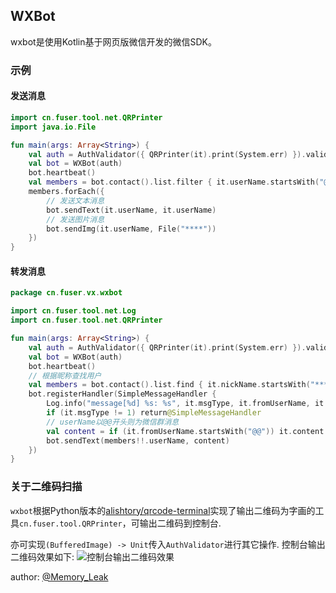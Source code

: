 ## WXBot

wxbot是使用Kotlin基于网页版微信开发的微信SDK。

### 示例

#### 发送消息

```kotlin
import cn.fuser.tool.net.QRPrinter
import java.io.File

fun main(args: Array<String>) {
    val auth = AuthValidator({ QRPrinter(it).print(System.err) }).validate()
    val bot = WXBot(auth)
    bot.heartbeat()
    val members = bot.contact().list.filter { it.userName.startsWith("@@") }
    members.forEach({
        // 发送文本消息    
        bot.sendText(it.userName, it.userName)
        // 发送图片消息
        bot.sendImg(it.userName, File("****"))
    })
}

```

#### 转发消息

```kotlin
package cn.fuser.vx.wxbot

import cn.fuser.tool.net.Log
import cn.fuser.tool.net.QRPrinter

fun main(args: Array<String>) {
    val auth = AuthValidator({ QRPrinter(it).print(System.err) }).validate()
    val bot = WXBot(auth)
    bot.heartbeat()
	// 根据昵称查找用户
    val members = bot.contact().list.find { it.nickName.startsWith("***") }
    bot.registerHandler(SimpleMessageHandler {
        Log.info("message[%d] %s: %s", it.msgType, it.fromUserName, it.content)
        if (it.msgType != 1) return@SimpleMessageHandler
		// userName以@@开头则为微信群消息
        val content = if (it.fromUserName.startsWith("@@")) it.content.substringAfter(":<br/>") else it.content
        bot.sendText(members!!.userName, content)
    })
}
```
### 关于二维码扫描

`wxbot`根据Python版本的[alishtory/qrcode-terminal](http://vvia.xyz/Mmz2pq)实现了输出二维码为字画的工具`cn.fuser.tool.QRPrinter`，可输出二维码到控制台.

亦可实现`(BufferedImage) -> Unit`传入`AuthValidator`进行其它操作.
控制台输出二维码效果如下:
![控制台输出二维码效果](vvia.xyz/0lyuhe)


author: [@Memory_Leak](mailto:irealing@163.com)

